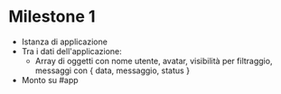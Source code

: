 # Milestone 1

- Istanza di applicazione
- Tra i dati dell'applicazione:
    - Array di oggetti con nome utente, avatar, visibilità per filtraggio, messaggi con { data, messaggio, status }
- Monto su #app